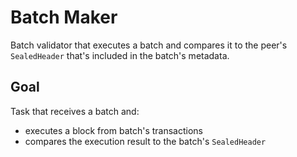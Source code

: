 # Batch Maker
Batch validator that executes a batch and compares it to the peer's `SealedHeader` that's included in the batch's metadata.

## Goal
Task that receives a batch and:
- executes a block from batch's transactions
- compares the execution result to the batch's `SealedHeader`
